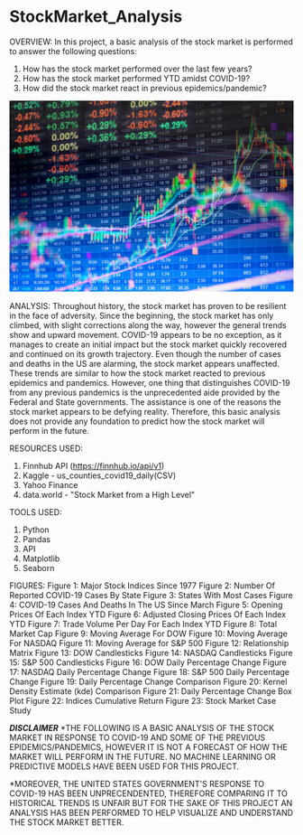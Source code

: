 # StockMarket_Analysis

OVERVIEW:
In this project, a basic analysis of the stock market is performed to answer the following questions:

1. How has the stock market performed over the last few years?
2. How has the stock market performed YTD amidst COVID-19?
3. How did the stock market react in previous epidemics/pandemic?

![Stock Market](Figures/stockmarket.jpg)

ANALYSIS:
Throughout history, the stock market has proven to be resilient in the face of adversity. Since the beginning, the stock market has only climbed, with slight corrections along the way, however the general trends show and upward movement. COVID-19 appears to be no exception, as it manages to create an initial impact but the stock market quickly recovered and continued on its growth trajectory. Even though the number of cases and deaths in the US are alarming, the stock market appears unaffected. These trends are similar to how the stock market reacted to previous epidemics and pandemics. However, one thing that distinguishes COVID-19 from any previous pandemics is the unprecedented aide provided by the Federal and State governments. The assistance is one of the reasons the stock market appears to be defying reality. Therefore, this basic analysis does not provide any foundation to predict how the stock market will perform in the future.

RESOURCES USED:
1. Finnhub API (https://finnhub.io/api/v1)
2. Kaggle - us_counties_covid19_daily(CSV)
3. Yahoo Finance
4. data.world - "Stock Market from a High Level"

TOOLS USED:
1. Python
2. Pandas
3. API
4. Matplotlib
5. Seaborn

FIGURES:
Figure 1: Major Stock Indices Since 1977
Figure 2: Number Of Reported COVID-19 Cases By State
Figure 3: States With Most Cases
Figure 4: COVID-19 Cases And Deaths In The US Since March
Figure 5: Opening Prices Of Each Index YTD
Figure 6: Adjusted Closing Prices Of Each Index YTD
Figure 7: Trade Volume Per Day For Each Index YTD
Figure 8: Total Market Cap
Figure 9: Moving Average For DOW
Figure 10: Moving Average For NASDAQ
Figure 11: Moving Average for S&P 500
Figure 12: Relationship Matrix
Figure 13: DOW Candlesticks
Figure 14: NASDAQ Candlesticks
Figure 15: S&P 500 Candlesticks
Figure 16: DOW Daily Percentage Change
Figure 17: NASDAQ Daily Percentage Change
Figure 18: S&P 500 Daily Percentage Change
Figure 19: Daily Percentage Change Comparison
Figure 20: Kernel Density Estimate (kde) Comparison
Figure 21: Daily Percentage Change Box Plot
Figure 22: Indices Cumulative Return
Figure 23: Stock Market Case Study

***DISCLAIMER***
*THE FOLLOWING IS A BASIC ANALYSIS OF THE STOCK MARKET IN RESPONSE TO COVID-19 AND SOME OF THE PREVIOUS EPIDEMICS/PANDEMICS, HOWEVER IT IS NOT A FORECAST OF HOW THE MARKET WILL PERFORM IN THE FUTURE. NO MACHINE LEARNING OR PREDICTIVE MODELS HAVE BEEN USED FOR THIS PROJECT.

*MOREOVER, THE UNITED STATES GOVERNMENT'S RESPONSE TO COVID-19 HAS BEEN UNPRECENDENTED, THEREFORE COMPARING IT TO HISTORICAL TRENDS IS UNFAIR BUT FOR THE SAKE OF THIS PROJECT AN ANALYSIS HAS BEEN PERFORMED TO HELP VISUALIZE AND UNDERSTAND THE STOCK MARKET BETTER.
